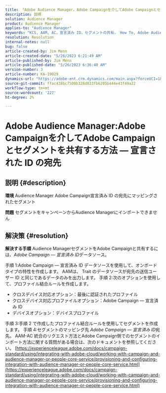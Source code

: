 ```yaml
---
title: 「Adobe Audience Manager。Adobe Campaignを介してAdobe Campaignとセグメントを共有する方法 — 宣言された ID の宛先»
description: 説明
solution: Audience Manager
product: Audience Manager
applies-to: "Audience Manager"
keywords: "KCS, AAM, AC，宣言済み ID，セグメントの共有， How To, Adobe Audience Manager, Adobe Campaign，宣言済み ID の宛先"
resolution: Resolution
internal-notes: null
bug: false
article-created-by: Jim Menn
article-created-date: "5/26/2023 6:21:49 AM"
article-published-by: Jim Menn
article-published-date: "5/26/2023 6:36:40 AM"
version-number: 3
article-number: KA-19029
dynamics-url: "https://adobe-ent.crm.dynamics.com/main.aspx?forceUCI=1&pagetype=entityrecord&etn=knowledgearticle&id=2d476096-8dfb-ed11-8849-6045bd006079"
source-git-commit: ffac438bc7500b328d033fb6205b444e43f49a22
workflow-type: tm+mt
source-wordcount: '227'
ht-degree: 2%

---
```


# Adobe Audience Manager:Adobe Campaignを介してAdobe Campaignとセグメントを共有する方法 — 宣言された ID の宛先

## 説明 {#description}


<b>環境</b>
Audience Manager Adobe Campaign宣言済み ID の宛先にマッピングされたセグメント

<b>問題</b>
セグメントをキャンペーンからAudience Managerにインポートできません


## 解決策 {#resolution}


<b>解決する手順</b>
Audience ManagerセグメントをAdobe Campaignと共有するには、*Adobe Campaign — 宣言済み ID*&#x200B;データソース。

手順 1:Adobe Campaign — 宣言済み ID データソースを使用して、オンボードタイプの特性を作成します。
AAMは、 Trait のデータソースが宛先の送信ユーザー ID と同じであるデータのみを出力します。
手順 2:次のオプションを使用して、プロファイル結合ルールを作成します。

- クロスデバイス対応オプション：最後に認証されたプロファイル
- クロスデバイス対応プロファイルオプション：Adobe Campaign — 宣言済み ID
- デバイスオプション：デバイスプロファイル


手順 3:手順 2 で作成したプロファイル結合ルールを使用してセグメントを作成します。
手順 4:セグメントのマッピング先 *Adobe Campaign — 宣言済み ID*宛先。
AAM-AC 統合のリクエスト方法とAdobe Campaign側でのセグメントのインポート方法に関する質問がある場合は、次のドキュメントを参照してください。 [https://experienceleague.adobe.com/docs/campaign-standard/using/integrating-with-adobe-cloud/working-with-campaign-and-audience-manager-or-people-core-service/provisioning-and-configuring-integration-with-audience-manager-or-people-core-service.html](https://experienceleague.adobe.com/docs/campaign-standard/using/integrating-with-adobe-cloud/working-with-campaign-and-audience-manager-or-people-core-service/provisioning-and-configuring-integration-with-audience-manager-or-people-core-service.html)
